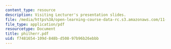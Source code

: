 ```yaml
---
content_type: resource
description: Visiting Lecturer's presentation slides.
file: /media/https%3A/open-learning-course-data-rc.s3.amazonaws.com/11-360-community-growth-and-land-use-planning-fall-2003/f7481654109d848bd50897b96b26ebbb_philherr.pdf
file_type: application/pdf
resourcetype: Document
title: philherr.pdf
uid: f7481654-109d-848b-d508-97b96b26ebbb
---
```

